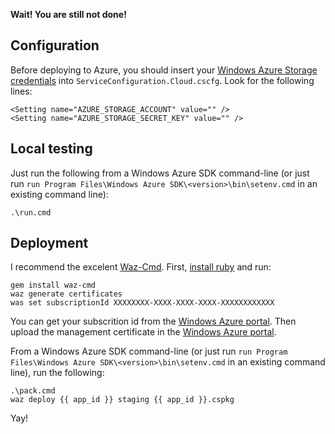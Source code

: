 **Wait! You are still not done!**

## Configuration

Before deploying to Azure, you should insert your [Windows Azure Storage
credentials][windows azure portal] into `ServiceConfiguration.Cloud.cscfg`. Look for the following lines:

    <Setting name="AZURE_STORAGE_ACCOUNT" value="" />
    <Setting name="AZURE_STORAGE_SECRET_KEY" value="" />

## Local testing

Just run the following from a Windows Azure SDK command-line (or just run `run Program Files\Windows Azure SDK\<version>\bin\setenv.cmd` in an existing command line):

    .\run.cmd

## Deployment

I recommend the excelent [Waz-Cmd](https://github.com/smarx/waz-cmd). First, [install ruby](http://rubyinstaller.org/) and run:

    gem install waz-cmd
    waz generate certificates
    was set subscriptionId XXXXXXXX-XXXX-XXXX-XXXX-XXXXXXXXXXXX

You can get your subscrition id from the [Windows Azure portal][]. Then upload the management certificate in the [Windows Azure portal][].

  [windows azure portal]: http://windows.azure.com/

From a Windows Azure SDK command-line (or just run `run Program Files\Windows Azure SDK\<version>\bin\setenv.cmd` in an existing command line), run the following:

    .\pack.cmd
    waz deploy {{ app_id }} staging {{ app_id }}.cspkg

Yay!

